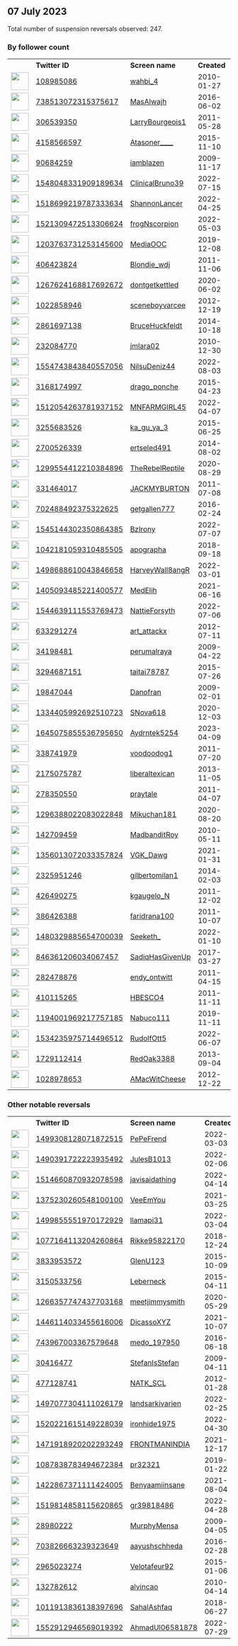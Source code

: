 
## 07 July 2023
Total number of suspension reversals observed: 247.

### By follower count
<table><tr><th></th><th align="left">Twitter ID</th><th align="left">Screen name</th>
<th align="left">Created</th><th align="left">Status</th><th align="left">Suspended</th><th align="left">Followers</th>
<tr><td><a href="https://pbs.twimg.com/profile_images/1591266406053679104/VvzM4CZy_normal.jpg"><img src="https://pbs.twimg.com/profile_images/1591266406053679104/VvzM4CZy_normal.jpg" width="40px" height="40px" align="center"/></a></td><td><a href="https://twitter.com/intent/user?user_id=108985086">108985086</a></td><td><a href="https://twitter.com/wahbi_4">wahbi_4</a></td><td>2010-01-27</td><td align="center"></td><td>2022-11-24</td><td>1108750</td></tr>
<tr><td><a href="https://pbs.twimg.com/profile_images/1650838361173643264/FE39ANBL_normal.jpg"><img src="https://pbs.twimg.com/profile_images/1650838361173643264/FE39ANBL_normal.jpg" width="40px" height="40px" align="center"/></a></td><td><a href="https://twitter.com/intent/user?user_id=738513072315375617">738513072315375617</a></td><td><a href="https://twitter.com/MasAlwajh">MasAlwajh</a></td><td>2016-06-02</td><td align="center"></td><td>2023-05-17</td><td>685774</td></tr>
<tr><td><a href="https://pbs.twimg.com/profile_images/1371681501/4_normal.jpeg"><img src="https://pbs.twimg.com/profile_images/1371681501/4_normal.jpeg" width="40px" height="40px" align="center"/></a></td><td><a href="https://twitter.com/intent/user?user_id=306539350">306539350</a></td><td><a href="https://twitter.com/LarryBourgeois1">LarryBourgeois1</a></td><td>2011-05-28</td><td align="center"></td><td>2022-12-26</td><td>55991</td></tr>
<tr><td><a href="https://pbs.twimg.com/profile_images/1663430890985275393/iHm_Pw3U_normal.jpg"><img src="https://pbs.twimg.com/profile_images/1663430890985275393/iHm_Pw3U_normal.jpg" width="40px" height="40px" align="center"/></a></td><td><a href="https://twitter.com/intent/user?user_id=4158566597">4158566597</a></td><td><a href="https://twitter.com/Atasoner____">Atasoner____</a></td><td>2015-11-10</td><td align="center"></td><td>2023-06-25</td><td>38032</td></tr>
<tr><td><a href="https://pbs.twimg.com/profile_images/1677549792770023426/1HUt0GqU_normal.jpg"><img src="https://pbs.twimg.com/profile_images/1677549792770023426/1HUt0GqU_normal.jpg" width="40px" height="40px" align="center"/></a></td><td><a href="https://twitter.com/intent/user?user_id=90684259">90684259</a></td><td><a href="https://twitter.com/iamblazen">iamblazen</a></td><td>2009-11-17</td><td align="center"></td><td></td><td>34939</td></tr>
<tr><td><a href="https://pbs.twimg.com/profile_images/1634113509108637696/jG9638vN_normal.jpg"><img src="https://pbs.twimg.com/profile_images/1634113509108637696/jG9638vN_normal.jpg" width="40px" height="40px" align="center"/></a></td><td><a href="https://twitter.com/intent/user?user_id=1548048331909189634">1548048331909189634</a></td><td><a href="https://twitter.com/ClinicalBruno39">ClinicalBruno39</a></td><td>2022-07-15</td><td align="center"></td><td>2023-07-06</td><td>21150</td></tr>
<tr><td><a href="https://pbs.twimg.com/profile_images/1627428732951490561/9j91nHZ3_normal.jpg"><img src="https://pbs.twimg.com/profile_images/1627428732951490561/9j91nHZ3_normal.jpg" width="40px" height="40px" align="center"/></a></td><td><a href="https://twitter.com/intent/user?user_id=1518699219787333634">1518699219787333634</a></td><td><a href="https://twitter.com/ShannonLancer">ShannonLancer</a></td><td>2022-04-25</td><td align="center"></td><td>2023-07-07</td><td>20036</td></tr>
<tr><td><a href="https://pbs.twimg.com/profile_images/1531784880123695105/siBDocM2_normal.jpg"><img src="https://pbs.twimg.com/profile_images/1531784880123695105/siBDocM2_normal.jpg" width="40px" height="40px" align="center"/></a></td><td><a href="https://twitter.com/intent/user?user_id=1521309472513306624">1521309472513306624</a></td><td><a href="https://twitter.com/frogNscorpion">frogNscorpion</a></td><td>2022-05-03</td><td align="center"></td><td>2023-06-27</td><td>16354</td></tr>
<tr><td><a href="https://pbs.twimg.com/profile_images/1679139801243570177/1clroj4e_normal.jpg"><img src="https://pbs.twimg.com/profile_images/1679139801243570177/1clroj4e_normal.jpg" width="40px" height="40px" align="center"/></a></td><td><a href="https://twitter.com/intent/user?user_id=1203763731253145600">1203763731253145600</a></td><td><a href="https://twitter.com/MediaOOC">MediaOOC</a></td><td>2019-12-08</td><td align="center"></td><td></td><td>15946</td></tr>
<tr><td><a href="https://pbs.twimg.com/profile_images/1674135517733216256/Cpq-Jxje_normal.jpg"><img src="https://pbs.twimg.com/profile_images/1674135517733216256/Cpq-Jxje_normal.jpg" width="40px" height="40px" align="center"/></a></td><td><a href="https://twitter.com/intent/user?user_id=406423824">406423824</a></td><td><a href="https://twitter.com/Blondie_wdj">Blondie_wdj</a></td><td>2011-11-06</td><td align="center"></td><td>2023-07-01</td><td>13801</td></tr>
<tr><td><a href="https://pbs.twimg.com/profile_images/1648171344834752512/I7HKlz0z_normal.jpg"><img src="https://pbs.twimg.com/profile_images/1648171344834752512/I7HKlz0z_normal.jpg" width="40px" height="40px" align="center"/></a></td><td><a href="https://twitter.com/intent/user?user_id=1267624168817692672">1267624168817692672</a></td><td><a href="https://twitter.com/dontgetkettled">dontgetkettled</a></td><td>2020-06-02</td><td align="center"></td><td>2023-07-07</td><td>13070</td></tr>
<tr><td><a href="https://pbs.twimg.com/profile_images/1207807341778718720/gf01j_Ng_normal.jpg"><img src="https://pbs.twimg.com/profile_images/1207807341778718720/gf01j_Ng_normal.jpg" width="40px" height="40px" align="center"/></a></td><td><a href="https://twitter.com/intent/user?user_id=1022858946">1022858946</a></td><td><a href="https://twitter.com/sceneboyvarcee">sceneboyvarcee</a></td><td>2012-12-19</td><td align="center"></td><td></td><td>12799</td></tr>
<tr><td><a href="https://pbs.twimg.com/profile_images/879864963665416193/1KcO_voe_normal.jpg"><img src="https://pbs.twimg.com/profile_images/879864963665416193/1KcO_voe_normal.jpg" width="40px" height="40px" align="center"/></a></td><td><a href="https://twitter.com/intent/user?user_id=2861697138">2861697138</a></td><td><a href="https://twitter.com/BruceHuckfeldt">BruceHuckfeldt</a></td><td>2014-10-18</td><td align="center"></td><td></td><td>11956</td></tr>
<tr><td><a href="https://pbs.twimg.com/profile_images/1678193777167441926/XUKUWcEA_normal.jpg"><img src="https://pbs.twimg.com/profile_images/1678193777167441926/XUKUWcEA_normal.jpg" width="40px" height="40px" align="center"/></a></td><td><a href="https://twitter.com/intent/user?user_id=232084770">232084770</a></td><td><a href="https://twitter.com/jmlara02">jmlara02</a></td><td>2010-12-30</td><td align="center"></td><td>2022-08-25</td><td>9904</td></tr>
<tr><td><a href="https://pbs.twimg.com/profile_images/1661028333239549952/fC3sVC3G_normal.jpg"><img src="https://pbs.twimg.com/profile_images/1661028333239549952/fC3sVC3G_normal.jpg" width="40px" height="40px" align="center"/></a></td><td><a href="https://twitter.com/intent/user?user_id=1554743843840557056">1554743843840557056</a></td><td><a href="https://twitter.com/NilsuDeniz44">NilsuDeniz44</a></td><td>2022-08-03</td><td align="center"></td><td>2023-06-28</td><td>9427</td></tr>
<tr><td><a href="https://pbs.twimg.com/profile_images/836111374719700992/s06GHSU__normal.jpg"><img src="https://pbs.twimg.com/profile_images/836111374719700992/s06GHSU__normal.jpg" width="40px" height="40px" align="center"/></a></td><td><a href="https://twitter.com/intent/user?user_id=3168174997">3168174997</a></td><td><a href="https://twitter.com/drago_ponche">drago_ponche</a></td><td>2015-04-23</td><td align="center"></td><td></td><td>9016</td></tr>
<tr><td><a href="https://pbs.twimg.com/profile_images/1512157724456501253/udh3Eh6j_normal.jpg"><img src="https://pbs.twimg.com/profile_images/1512157724456501253/udh3Eh6j_normal.jpg" width="40px" height="40px" align="center"/></a></td><td><a href="https://twitter.com/intent/user?user_id=1512054263781937152">1512054263781937152</a></td><td><a href="https://twitter.com/MNFARMGIRL45">MNFARMGIRL45</a></td><td>2022-04-07</td><td align="center"></td><td>2023-07-06</td><td>8647</td></tr>
<tr><td><a href="https://pbs.twimg.com/profile_images/1674378522041929729/2HTFBN_S_normal.jpg"><img src="https://pbs.twimg.com/profile_images/1674378522041929729/2HTFBN_S_normal.jpg" width="40px" height="40px" align="center"/></a></td><td><a href="https://twitter.com/intent/user?user_id=3255683526">3255683526</a></td><td><a href="https://twitter.com/ka_gu_ya_3">ka_gu_ya_3</a></td><td>2015-06-25</td><td align="center"></td><td>2023-02-03</td><td>6862</td></tr>
<tr><td><a href="https://pbs.twimg.com/profile_images/1187800346917265408/5J-BXeXz_normal.jpg"><img src="https://pbs.twimg.com/profile_images/1187800346917265408/5J-BXeXz_normal.jpg" width="40px" height="40px" align="center"/></a></td><td><a href="https://twitter.com/intent/user?user_id=2700526339">2700526339</a></td><td><a href="https://twitter.com/ertseled491">ertseled491</a></td><td>2014-08-02</td><td align="center"></td><td>2022-09-02</td><td>4346</td></tr>
<tr><td><a href="https://pbs.twimg.com/profile_images/1677895651940782080/OuceqkJB_normal.jpg"><img src="https://pbs.twimg.com/profile_images/1677895651940782080/OuceqkJB_normal.jpg" width="40px" height="40px" align="center"/></a></td><td><a href="https://twitter.com/intent/user?user_id=1299554412210384896">1299554412210384896</a></td><td><a href="https://twitter.com/TheRebelReptile">TheRebelReptile</a></td><td>2020-08-29</td><td align="center"></td><td></td><td>3501</td></tr>
<tr><td><a href="https://pbs.twimg.com/profile_images/1575829993967460352/hfisfF0s_normal.jpg"><img src="https://pbs.twimg.com/profile_images/1575829993967460352/hfisfF0s_normal.jpg" width="40px" height="40px" align="center"/></a></td><td><a href="https://twitter.com/intent/user?user_id=331464017">331464017</a></td><td><a href="https://twitter.com/JACKMYBURTON">JACKMYBURTON</a></td><td>2011-07-08</td><td align="center"></td><td>2023-01-09</td><td>2987</td></tr>
<tr><td><a href="https://pbs.twimg.com/profile_images/738410977692127232/_184l4UN_normal.jpg"><img src="https://pbs.twimg.com/profile_images/738410977692127232/_184l4UN_normal.jpg" width="40px" height="40px" align="center"/></a></td><td><a href="https://twitter.com/intent/user?user_id=702488492375322625">702488492375322625</a></td><td><a href="https://twitter.com/getgallen777">getgallen777</a></td><td>2016-02-24</td><td align="center"></td><td></td><td>2665</td></tr>
<tr><td><a href="https://pbs.twimg.com/profile_images/1546238624051642368/h8vmexck_normal.jpg"><img src="https://pbs.twimg.com/profile_images/1546238624051642368/h8vmexck_normal.jpg" width="40px" height="40px" align="center"/></a></td><td><a href="https://twitter.com/intent/user?user_id=1545144302350864385">1545144302350864385</a></td><td><a href="https://twitter.com/BzIrony">BzIrony</a></td><td>2022-07-07</td><td align="center"></td><td>2023-06-28</td><td>2551</td></tr>
<tr><td><a href="https://pbs.twimg.com/profile_images/1601356189434277893/2SMiJ_fC_normal.jpg"><img src="https://pbs.twimg.com/profile_images/1601356189434277893/2SMiJ_fC_normal.jpg" width="40px" height="40px" align="center"/></a></td><td><a href="https://twitter.com/intent/user?user_id=1042181059310485505">1042181059310485505</a></td><td><a href="https://twitter.com/apographa">apographa</a></td><td>2018-09-18</td><td align="center"></td><td>2023-07-05</td><td>2550</td></tr>
<tr><td><a href="https://pbs.twimg.com/profile_images/1515664897450852352/Nfqphmmp_normal.jpg"><img src="https://pbs.twimg.com/profile_images/1515664897450852352/Nfqphmmp_normal.jpg" width="40px" height="40px" align="center"/></a></td><td><a href="https://twitter.com/intent/user?user_id=1498688610043846658">1498688610043846658</a></td><td><a href="https://twitter.com/HarveyWall8angR">HarveyWall8angR</a></td><td>2022-03-01</td><td align="center"></td><td>2023-07-07</td><td>2411</td></tr>
<tr><td><a href="https://pbs.twimg.com/profile_images/1627399627619041283/kCrZ3q_Y_normal.jpg"><img src="https://pbs.twimg.com/profile_images/1627399627619041283/kCrZ3q_Y_normal.jpg" width="40px" height="40px" align="center"/></a></td><td><a href="https://twitter.com/intent/user?user_id=1405093485221400577">1405093485221400577</a></td><td><a href="https://twitter.com/MedElih">MedElih</a></td><td>2021-06-16</td><td align="center"></td><td>2023-07-07</td><td>2274</td></tr>
<tr><td><a href="https://pbs.twimg.com/profile_images/1679199356472160261/IqmKJTuC_normal.png"><img src="https://pbs.twimg.com/profile_images/1679199356472160261/IqmKJTuC_normal.png" width="40px" height="40px" align="center"/></a></td><td><a href="https://twitter.com/intent/user?user_id=1544639111553769473">1544639111553769473</a></td><td><a href="https://twitter.com/NattieForsyth">NattieForsyth</a></td><td>2022-07-06</td><td align="center"></td><td>2023-07-07</td><td>2052</td></tr>
<tr><td><a href="https://pbs.twimg.com/profile_images/1666513415987142705/_CWKMKak_normal.jpg"><img src="https://pbs.twimg.com/profile_images/1666513415987142705/_CWKMKak_normal.jpg" width="40px" height="40px" align="center"/></a></td><td><a href="https://twitter.com/intent/user?user_id=633291274">633291274</a></td><td><a href="https://twitter.com/art_attackx">art_attackx</a></td><td>2012-07-11</td><td align="center"></td><td>2023-05-28</td><td>1940</td></tr>
<tr><td><a href="https://pbs.twimg.com/profile_images/1573701437120741377/5FrQRIiJ_normal.jpg"><img src="https://pbs.twimg.com/profile_images/1573701437120741377/5FrQRIiJ_normal.jpg" width="40px" height="40px" align="center"/></a></td><td><a href="https://twitter.com/intent/user?user_id=34198481">34198481</a></td><td><a href="https://twitter.com/perumalraya">perumalraya</a></td><td>2009-04-22</td><td align="center"></td><td>2022-10-07</td><td>1871</td></tr>
<tr><td><a href="https://pbs.twimg.com/profile_images/1376484979052449796/vQ70Dlbf_normal.jpg"><img src="https://pbs.twimg.com/profile_images/1376484979052449796/vQ70Dlbf_normal.jpg" width="40px" height="40px" align="center"/></a></td><td><a href="https://twitter.com/intent/user?user_id=3294687151">3294687151</a></td><td><a href="https://twitter.com/taitai78787">taitai78787</a></td><td>2015-07-26</td><td align="center"></td><td></td><td>1394</td></tr>
<tr><td><a href="https://pbs.twimg.com/profile_images/1666695302626291712/_I6G95KU_normal.jpg"><img src="https://pbs.twimg.com/profile_images/1666695302626291712/_I6G95KU_normal.jpg" width="40px" height="40px" align="center"/></a></td><td><a href="https://twitter.com/intent/user?user_id=19847044">19847044</a></td><td><a href="https://twitter.com/Danofran">Danofran</a></td><td>2009-02-01</td><td align="center"></td><td>2023-05-07</td><td>1310</td></tr>
<tr><td><a href="https://pbs.twimg.com/profile_images/1458915995154894853/BARklyqU_normal.jpg"><img src="https://pbs.twimg.com/profile_images/1458915995154894853/BARklyqU_normal.jpg" width="40px" height="40px" align="center"/></a></td><td><a href="https://twitter.com/intent/user?user_id=1334405992692510723">1334405992692510723</a></td><td><a href="https://twitter.com/SNova618">SNova618</a></td><td>2020-12-03</td><td align="center"></td><td>2023-05-28</td><td>1264</td></tr>
<tr><td><a href="https://pbs.twimg.com/profile_images/1650504228631203840/dgGokecI_normal.jpg"><img src="https://pbs.twimg.com/profile_images/1650504228631203840/dgGokecI_normal.jpg" width="40px" height="40px" align="center"/></a></td><td><a href="https://twitter.com/intent/user?user_id=1645075855536795650">1645075855536795650</a></td><td><a href="https://twitter.com/Aydrntek5254">Aydrntek5254</a></td><td>2023-04-09</td><td align="center"></td><td>2023-07-05</td><td>1248</td></tr>
<tr><td><a href="https://pbs.twimg.com/profile_images/1274912003673346053/aV9BhWD6_normal.jpg"><img src="https://pbs.twimg.com/profile_images/1274912003673346053/aV9BhWD6_normal.jpg" width="40px" height="40px" align="center"/></a></td><td><a href="https://twitter.com/intent/user?user_id=338741979">338741979</a></td><td><a href="https://twitter.com/voodoodog1">voodoodog1</a></td><td>2011-07-20</td><td align="center"></td><td></td><td>1170</td></tr>
<tr><td><a href="https://pbs.twimg.com/profile_images/1665716878264655875/N-OGcbqg_normal.jpg"><img src="https://pbs.twimg.com/profile_images/1665716878264655875/N-OGcbqg_normal.jpg" width="40px" height="40px" align="center"/></a></td><td><a href="https://twitter.com/intent/user?user_id=2175075787">2175075787</a></td><td><a href="https://twitter.com/liberaltexican">liberaltexican</a></td><td>2013-11-05</td><td align="center"></td><td>2023-05-08</td><td>1072</td></tr>
<tr><td><a href="https://pbs.twimg.com/profile_images/1352089364914987008/pz1jTOlA_normal.jpg"><img src="https://pbs.twimg.com/profile_images/1352089364914987008/pz1jTOlA_normal.jpg" width="40px" height="40px" align="center"/></a></td><td><a href="https://twitter.com/intent/user?user_id=278350550">278350550</a></td><td><a href="https://twitter.com/praytale">praytale</a></td><td>2011-04-07</td><td align="center"></td><td>2022-12-12</td><td>1020</td></tr>
<tr><td><a href="https://pbs.twimg.com/profile_images/1402874080177528837/K9n5NPe7_normal.jpg"><img src="https://pbs.twimg.com/profile_images/1402874080177528837/K9n5NPe7_normal.jpg" width="40px" height="40px" align="center"/></a></td><td><a href="https://twitter.com/intent/user?user_id=1296388022083022848">1296388022083022848</a></td><td><a href="https://twitter.com/Mikuchan181">Mikuchan181</a></td><td>2020-08-20</td><td align="center"></td><td>2023-07-07</td><td>901</td></tr>
<tr><td><a href="https://pbs.twimg.com/profile_images/2705809417/2fca01db288f6f211eac4cdfcb98598e_normal.jpeg"><img src="https://pbs.twimg.com/profile_images/2705809417/2fca01db288f6f211eac4cdfcb98598e_normal.jpeg" width="40px" height="40px" align="center"/></a></td><td><a href="https://twitter.com/intent/user?user_id=142709459">142709459</a></td><td><a href="https://twitter.com/MadbanditRoy">MadbanditRoy</a></td><td>2010-05-11</td><td align="center"></td><td></td><td>899</td></tr>
<tr><td><a href="https://pbs.twimg.com/profile_images/1668837835112349702/B2A73njT_normal.jpg"><img src="https://pbs.twimg.com/profile_images/1668837835112349702/B2A73njT_normal.jpg" width="40px" height="40px" align="center"/></a></td><td><a href="https://twitter.com/intent/user?user_id=1356013072033357824">1356013072033357824</a></td><td><a href="https://twitter.com/VGK_Dawg">VGK_Dawg</a></td><td>2021-01-31</td><td align="center"></td><td>2023-05-28</td><td>853</td></tr>
<tr><td><a href="https://pbs.twimg.com/profile_images/1149434113054642177/XHp5ZdgD_normal.jpg"><img src="https://pbs.twimg.com/profile_images/1149434113054642177/XHp5ZdgD_normal.jpg" width="40px" height="40px" align="center"/></a></td><td><a href="https://twitter.com/intent/user?user_id=2325951246">2325951246</a></td><td><a href="https://twitter.com/gilbertomilan1">gilbertomilan1</a></td><td>2014-02-03</td><td align="center"></td><td></td><td>850</td></tr>
<tr><td><a href="https://pbs.twimg.com/profile_images/1463167987704336394/QKKK843n_normal.jpg"><img src="https://pbs.twimg.com/profile_images/1463167987704336394/QKKK843n_normal.jpg" width="40px" height="40px" align="center"/></a></td><td><a href="https://twitter.com/intent/user?user_id=426490275">426490275</a></td><td><a href="https://twitter.com/kgaugelo_N">kgaugelo_N</a></td><td>2011-12-02</td><td align="center"></td><td>2022-05-01</td><td>767</td></tr>
<tr><td><a href="https://pbs.twimg.com/profile_images/1558208502580985856/AnRDGm6e_normal.jpg"><img src="https://pbs.twimg.com/profile_images/1558208502580985856/AnRDGm6e_normal.jpg" width="40px" height="40px" align="center"/></a></td><td><a href="https://twitter.com/intent/user?user_id=386426388">386426388</a></td><td><a href="https://twitter.com/faridrana100">faridrana100</a></td><td>2011-10-07</td><td align="center"></td><td>2022-12-23</td><td>747</td></tr>
<tr><td><a href="https://pbs.twimg.com/profile_images/1481321277025566725/t2NSUamE_normal.jpg"><img src="https://pbs.twimg.com/profile_images/1481321277025566725/t2NSUamE_normal.jpg" width="40px" height="40px" align="center"/></a></td><td><a href="https://twitter.com/intent/user?user_id=1480329885654700039">1480329885654700039</a></td><td><a href="https://twitter.com/Seeketh_">Seeketh_</a></td><td>2022-01-10</td><td align="center"></td><td>2023-07-04</td><td>735</td></tr>
<tr><td><a href="https://pbs.twimg.com/profile_images/1662480700791222276/C5bJ7KCW_normal.jpg"><img src="https://pbs.twimg.com/profile_images/1662480700791222276/C5bJ7KCW_normal.jpg" width="40px" height="40px" align="center"/></a></td><td><a href="https://twitter.com/intent/user?user_id=846361206034067457">846361206034067457</a></td><td><a href="https://twitter.com/SadiqHasGivenUp">SadiqHasGivenUp</a></td><td>2017-03-27</td><td align="center"></td><td>2023-01-11</td><td>698</td></tr>
<tr><td><a href="https://pbs.twimg.com/profile_images/2796174953/6f9849aff6989560612d14c46a093a26_normal.jpeg"><img src="https://pbs.twimg.com/profile_images/2796174953/6f9849aff6989560612d14c46a093a26_normal.jpeg" width="40px" height="40px" align="center"/></a></td><td><a href="https://twitter.com/intent/user?user_id=282478876">282478876</a></td><td><a href="https://twitter.com/endy_ontwitt">endy_ontwitt</a></td><td>2011-04-15</td><td align="center"></td><td>2023-01-26</td><td>687</td></tr>
<tr><td><a href="https://pbs.twimg.com/profile_images/1031491245602955264/Q9SgZSYg_normal.jpg"><img src="https://pbs.twimg.com/profile_images/1031491245602955264/Q9SgZSYg_normal.jpg" width="40px" height="40px" align="center"/></a></td><td><a href="https://twitter.com/intent/user?user_id=410115265">410115265</a></td><td><a href="https://twitter.com/HBESCO4">HBESCO4</a></td><td>2011-11-11</td><td align="center">🔒</td><td>2023-01-19</td><td>677</td></tr>
<tr><td><a href="https://pbs.twimg.com/profile_images/1372909843086987268/5mgMzSXN_normal.jpg"><img src="https://pbs.twimg.com/profile_images/1372909843086987268/5mgMzSXN_normal.jpg" width="40px" height="40px" align="center"/></a></td><td><a href="https://twitter.com/intent/user?user_id=1194001969217757185">1194001969217757185</a></td><td><a href="https://twitter.com/Nabuco111">Nabuco111</a></td><td>2019-11-11</td><td align="center"></td><td></td><td>602</td></tr>
<tr><td><a href="https://pbs.twimg.com/profile_images/1574522412951035914/N0AHO-UX_normal.jpg"><img src="https://pbs.twimg.com/profile_images/1574522412951035914/N0AHO-UX_normal.jpg" width="40px" height="40px" align="center"/></a></td><td><a href="https://twitter.com/intent/user?user_id=1534235975714496512">1534235975714496512</a></td><td><a href="https://twitter.com/RudolfOtt5">RudolfOtt5</a></td><td>2022-06-07</td><td align="center"></td><td>2023-07-06</td><td>580</td></tr>
<tr><td><a href="https://pbs.twimg.com/profile_images/1251352997004668929/5q9nEafj_normal.jpg"><img src="https://pbs.twimg.com/profile_images/1251352997004668929/5q9nEafj_normal.jpg" width="40px" height="40px" align="center"/></a></td><td><a href="https://twitter.com/intent/user?user_id=1729112414">1729112414</a></td><td><a href="https://twitter.com/RedOak3388">RedOak3388</a></td><td>2013-09-04</td><td align="center"></td><td>2023-07-06</td><td>562</td></tr>
<tr><td><a href="https://pbs.twimg.com/profile_images/1678225126733627397/bgOlqXJT_normal.jpg"><img src="https://pbs.twimg.com/profile_images/1678225126733627397/bgOlqXJT_normal.jpg" width="40px" height="40px" align="center"/></a></td><td><a href="https://twitter.com/intent/user?user_id=1028978653">1028978653</a></td><td><a href="https://twitter.com/AMacWitCheese">AMacWitCheese</a></td><td>2012-12-22</td><td align="center"></td><td></td><td>535</td></tr>
</table>

### Other notable reversals
<table><tr><th></th><th align="left">Twitter ID</th><th align="left">Screen name</th>
<th align="left">Created</th><th align="left">Status</th><th align="left">Suspended</th><th align="left">Followers</th>
<tr><td><a href="https://pbs.twimg.com/profile_images/1640182781345972225/WLwnbCLZ_normal.jpg"><img src="https://pbs.twimg.com/profile_images/1640182781345972225/WLwnbCLZ_normal.jpg" width="40px" height="40px" align="center"/></a></td><td><a href="https://twitter.com/intent/user?user_id=1499308128071872515">1499308128071872515</a></td><td><a href="https://twitter.com/PePeFrend">PePeFrend</a></td><td>2022-03-03</td><td align="center"></td><td>2023-07-03</td><td>237</td></tr>
<tr><td><a href="https://pbs.twimg.com/profile_images/1601257220192313345/-Sd4AQ9k_normal.jpg"><img src="https://pbs.twimg.com/profile_images/1601257220192313345/-Sd4AQ9k_normal.jpg" width="40px" height="40px" align="center"/></a></td><td><a href="https://twitter.com/intent/user?user_id=1490391722223935492">1490391722223935492</a></td><td><a href="https://twitter.com/JulesB1013">JulesB1013</a></td><td>2022-02-06</td><td align="center"></td><td>2023-07-06</td><td>94</td></tr>
<tr><td><a href="https://pbs.twimg.com/profile_images/1516417441940787202/DEBjLu0I_normal.jpg"><img src="https://pbs.twimg.com/profile_images/1516417441940787202/DEBjLu0I_normal.jpg" width="40px" height="40px" align="center"/></a></td><td><a href="https://twitter.com/intent/user?user_id=1514660870932078598">1514660870932078598</a></td><td><a href="https://twitter.com/javisaidathing">javisaidathing</a></td><td>2022-04-14</td><td align="center"></td><td>2023-07-07</td><td>376</td></tr>
<tr><td><a href="https://pbs.twimg.com/profile_images/1659174729679241216/HnkvIQyu_normal.jpg"><img src="https://pbs.twimg.com/profile_images/1659174729679241216/HnkvIQyu_normal.jpg" width="40px" height="40px" align="center"/></a></td><td><a href="https://twitter.com/intent/user?user_id=1375230260548100100">1375230260548100100</a></td><td><a href="https://twitter.com/VeeEmYou">VeeEmYou</a></td><td>2021-03-25</td><td align="center"></td><td>2023-05-28</td><td>517</td></tr>
<tr><td><a href="https://pbs.twimg.com/profile_images/1499855641178869761/MK629HTl_normal.png"><img src="https://pbs.twimg.com/profile_images/1499855641178869761/MK629HTl_normal.png" width="40px" height="40px" align="center"/></a></td><td><a href="https://twitter.com/intent/user?user_id=1499855551970172929">1499855551970172929</a></td><td><a href="https://twitter.com/llamapi31">llamapi31</a></td><td>2022-03-04</td><td align="center"></td><td>2023-07-05</td><td>138</td></tr>
<tr><td><a href="https://pbs.twimg.com/profile_images/1077164937233997824/dFVG9QdK_normal.jpg"><img src="https://pbs.twimg.com/profile_images/1077164937233997824/dFVG9QdK_normal.jpg" width="40px" height="40px" align="center"/></a></td><td><a href="https://twitter.com/intent/user?user_id=1077164113204260864">1077164113204260864</a></td><td><a href="https://twitter.com/Rikke95822170">Rikke95822170</a></td><td>2018-12-24</td><td align="center"></td><td>2022-12-06</td><td>9</td></tr>
<tr><td><a href="https://pbs.twimg.com/profile_images/1668438489975717888/ip8lTaZQ_normal.jpg"><img src="https://pbs.twimg.com/profile_images/1668438489975717888/ip8lTaZQ_normal.jpg" width="40px" height="40px" align="center"/></a></td><td><a href="https://twitter.com/intent/user?user_id=3833953572">3833953572</a></td><td><a href="https://twitter.com/GlenU123">GlenU123</a></td><td>2015-10-09</td><td align="center"></td><td>2023-07-06</td><td>10</td></tr>
<tr><td><a href="https://pbs.twimg.com/profile_images/1604662338711584768/_ttJfXX6_normal.jpg"><img src="https://pbs.twimg.com/profile_images/1604662338711584768/_ttJfXX6_normal.jpg" width="40px" height="40px" align="center"/></a></td><td><a href="https://twitter.com/intent/user?user_id=3150533756">3150533756</a></td><td><a href="https://twitter.com/Leberneck">Leberneck</a></td><td>2015-04-11</td><td align="center"></td><td>2023-06-28</td><td>149</td></tr>
<tr><td><a href="https://pbs.twimg.com/profile_images/1268367537139482624/fUGLRjDV_normal.jpg"><img src="https://pbs.twimg.com/profile_images/1268367537139482624/fUGLRjDV_normal.jpg" width="40px" height="40px" align="center"/></a></td><td><a href="https://twitter.com/intent/user?user_id=1266357747437703168">1266357747437703168</a></td><td><a href="https://twitter.com/meetjimmysmith">meetjimmysmith</a></td><td>2020-05-29</td><td align="center"></td><td>2023-06-15</td><td>3</td></tr>
<tr><td><a href="https://pbs.twimg.com/profile_images/1446132244154765317/UkSJsaq6_normal.jpg"><img src="https://pbs.twimg.com/profile_images/1446132244154765317/UkSJsaq6_normal.jpg" width="40px" height="40px" align="center"/></a></td><td><a href="https://twitter.com/intent/user?user_id=1446114033455616006">1446114033455616006</a></td><td><a href="https://twitter.com/DicassoXYZ">DicassoXYZ</a></td><td>2021-10-07</td><td align="center"></td><td>2022-12-12</td><td>325</td></tr>
<tr><td><a href="https://pbs.twimg.com/profile_images/1596815280331710465/zT5I2MsD_normal.jpg"><img src="https://pbs.twimg.com/profile_images/1596815280331710465/zT5I2MsD_normal.jpg" width="40px" height="40px" align="center"/></a></td><td><a href="https://twitter.com/intent/user?user_id=743967003367579648">743967003367579648</a></td><td><a href="https://twitter.com/medo_197950">medo_197950</a></td><td>2016-06-18</td><td align="center"></td><td>2023-06-14</td><td>170</td></tr>
<tr><td><a href="https://pbs.twimg.com/profile_images/1510867116953505799/JQI_P43U_normal.jpg"><img src="https://pbs.twimg.com/profile_images/1510867116953505799/JQI_P43U_normal.jpg" width="40px" height="40px" align="center"/></a></td><td><a href="https://twitter.com/intent/user?user_id=30416477">30416477</a></td><td><a href="https://twitter.com/StefanIsStefan">StefanIsStefan</a></td><td>2009-04-11</td><td align="center"></td><td>2023-06-22</td><td>195</td></tr>
<tr><td><a href="https://pbs.twimg.com/profile_images/1788132518/tww_normal.jpg"><img src="https://pbs.twimg.com/profile_images/1788132518/tww_normal.jpg" width="40px" height="40px" align="center"/></a></td><td><a href="https://twitter.com/intent/user?user_id=477128741">477128741</a></td><td><a href="https://twitter.com/NATK_SCL">NATK_SCL</a></td><td>2012-01-28</td><td align="center"></td><td>2023-07-06</td><td>298</td></tr>
<tr><td><a href="https://abs.twimg.com/sticky/default_profile_images/default_profile_normal.png"><img src="https://abs.twimg.com/sticky/default_profile_images/default_profile_normal.png" width="40px" height="40px" align="center"/></a></td><td><a href="https://twitter.com/intent/user?user_id=1497077304111026179">1497077304111026179</a></td><td><a href="https://twitter.com/landsarkivarien">landsarkivarien</a></td><td>2022-02-25</td><td align="center"></td><td>2023-01-10</td><td>2</td></tr>
<tr><td><a href="https://pbs.twimg.com/profile_images/1520221773400354816/UGd_-vAQ_normal.jpg"><img src="https://pbs.twimg.com/profile_images/1520221773400354816/UGd_-vAQ_normal.jpg" width="40px" height="40px" align="center"/></a></td><td><a href="https://twitter.com/intent/user?user_id=1520221615149228039">1520221615149228039</a></td><td><a href="https://twitter.com/ironhide1975">ironhide1975</a></td><td>2022-04-30</td><td align="center"></td><td>2023-07-05</td><td>50</td></tr>
<tr><td><a href="https://pbs.twimg.com/profile_images/1678813673891192833/MFrfIVHS_normal.jpg"><img src="https://pbs.twimg.com/profile_images/1678813673891192833/MFrfIVHS_normal.jpg" width="40px" height="40px" align="center"/></a></td><td><a href="https://twitter.com/intent/user?user_id=1471918920202293249">1471918920202293249</a></td><td><a href="https://twitter.com/FRONTMANINDIA">FRONTMANINDIA</a></td><td>2021-12-17</td><td align="center"></td><td>2022-11-22</td><td>92</td></tr>
<tr><td><a href="https://abs.twimg.com/sticky/default_profile_images/default_profile_normal.png"><img src="https://abs.twimg.com/sticky/default_profile_images/default_profile_normal.png" width="40px" height="40px" align="center"/></a></td><td><a href="https://twitter.com/intent/user?user_id=1087838783494672384">1087838783494672384</a></td><td><a href="https://twitter.com/pr32321">pr32321</a></td><td>2019-01-22</td><td align="center"></td><td>2022-10-29</td><td>221</td></tr>
<tr><td><a href="https://pbs.twimg.com/profile_images/1675694778938261506/PrevQotJ_normal.jpg"><img src="https://pbs.twimg.com/profile_images/1675694778938261506/PrevQotJ_normal.jpg" width="40px" height="40px" align="center"/></a></td><td><a href="https://twitter.com/intent/user?user_id=1422867371111424005">1422867371111424005</a></td><td><a href="https://twitter.com/Benyaamiinsane">Benyaamiinsane</a></td><td>2021-08-04</td><td align="center">🔒</td><td>2023-01-11</td><td>88</td></tr>
<tr><td><a href="https://pbs.twimg.com/profile_images/1527030850969292801/XiAL_E0L_normal.jpg"><img src="https://pbs.twimg.com/profile_images/1527030850969292801/XiAL_E0L_normal.jpg" width="40px" height="40px" align="center"/></a></td><td><a href="https://twitter.com/intent/user?user_id=1519814858115620865">1519814858115620865</a></td><td><a href="https://twitter.com/gr39818486">gr39818486</a></td><td>2022-04-28</td><td align="center"></td><td>2022-07-14</td><td>99</td></tr>
<tr><td><a href="https://pbs.twimg.com/profile_images/2100874143/zzz35_normal.jpg"><img src="https://pbs.twimg.com/profile_images/2100874143/zzz35_normal.jpg" width="40px" height="40px" align="center"/></a></td><td><a href="https://twitter.com/intent/user?user_id=28980222">28980222</a></td><td><a href="https://twitter.com/MurphyMensa">MurphyMensa</a></td><td>2009-04-05</td><td align="center"></td><td>2023-06-03</td><td>80</td></tr>
<tr><td><a href="https://pbs.twimg.com/profile_images/1661664336983597058/G0ch9HrF_normal.jpg"><img src="https://pbs.twimg.com/profile_images/1661664336983597058/G0ch9HrF_normal.jpg" width="40px" height="40px" align="center"/></a></td><td><a href="https://twitter.com/intent/user?user_id=703826663239323649">703826663239323649</a></td><td><a href="https://twitter.com/aayushschheda">aayushschheda</a></td><td>2016-02-28</td><td align="center"></td><td>2023-06-13</td><td>24</td></tr>
<tr><td><a href="https://abs.twimg.com/sticky/default_profile_images/default_profile_normal.png"><img src="https://abs.twimg.com/sticky/default_profile_images/default_profile_normal.png" width="40px" height="40px" align="center"/></a></td><td><a href="https://twitter.com/intent/user?user_id=2965023274">2965023274</a></td><td><a href="https://twitter.com/Velotafeur92">Velotafeur92</a></td><td>2015-01-06</td><td align="center"></td><td>2023-02-12</td><td>4</td></tr>
<tr><td><a href="https://pbs.twimg.com/profile_images/1601696455068041217/UZhOO4T7_normal.jpg"><img src="https://pbs.twimg.com/profile_images/1601696455068041217/UZhOO4T7_normal.jpg" width="40px" height="40px" align="center"/></a></td><td><a href="https://twitter.com/intent/user?user_id=132782612">132782612</a></td><td><a href="https://twitter.com/alvincao">alvincao</a></td><td>2010-04-14</td><td align="center"></td><td>2023-05-27</td><td>22</td></tr>
<tr><td><a href="https://pbs.twimg.com/profile_images/1514846634022416384/8KPFOqd__normal.jpg"><img src="https://pbs.twimg.com/profile_images/1514846634022416384/8KPFOqd__normal.jpg" width="40px" height="40px" align="center"/></a></td><td><a href="https://twitter.com/intent/user?user_id=1011913836138397696">1011913836138397696</a></td><td><a href="https://twitter.com/SahalAshfaq">SahalAshfaq</a></td><td>2018-06-27</td><td align="center"></td><td>2022-12-14</td><td>29</td></tr>
<tr><td><a href="https://pbs.twimg.com/profile_images/1553230079970639872/pFaaHIFz_normal.jpg"><img src="https://pbs.twimg.com/profile_images/1553230079970639872/pFaaHIFz_normal.jpg" width="40px" height="40px" align="center"/></a></td><td><a href="https://twitter.com/intent/user?user_id=1552912946569019392">1552912946569019392</a></td><td><a href="https://twitter.com/AhmadUl06581878">AhmadUl06581878</a></td><td>2022-07-29</td><td align="center"></td><td>2023-06-19</td><td>146</td></tr>
</table>

